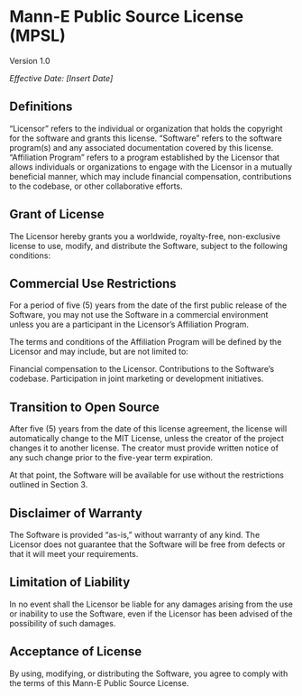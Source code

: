 # Mann-E Public Source License (MPSL)

Version 1.0

_Effective Date: [Insert Date]_

## Definitions
“Licensor” refers to the individual or organization that holds the copyright for the software and grants this license.
“Software” refers to the software program(s) and any associated documentation covered by this license.
“Affiliation Program” refers to a program established by the Licensor that allows individuals or organizations to engage with the Licensor in a mutually beneficial manner, which may include financial compensation, contributions to the codebase, or other collaborative efforts.

## Grant of License

The Licensor hereby grants you a worldwide, royalty-free, non-exclusive license to use, modify, and distribute the Software, subject to the following conditions:

## Commercial Use Restrictions

For a period of five (5) years from the date of the first public release of the Software, you may not use the Software in a commercial environment unless you are a participant in the Licensor’s Affiliation Program.

The terms and conditions of the Affiliation Program will be defined by the Licensor and may include, but are not limited to:

Financial compensation to the Licensor.
Contributions to the Software’s codebase.
Participation in joint marketing or development initiatives.

## Transition to Open Source

After five (5) years from the date of this license agreement, the license will automatically change to the MIT License, unless the creator of the project changes it to another license. The creator must provide written notice of any such change prior to the five-year term expiration.

At that point, the Software will be available for use without the restrictions outlined in Section 3.

## Disclaimer of Warranty

The Software is provided “as-is,” without warranty of any kind. The Licensor does not guarantee that the Software will be free from defects or that it will meet your requirements.

## Limitation of Liability

In no event shall the Licensor be liable for any damages arising from the use or inability to use the Software, even if the Licensor has been advised of the possibility of such damages.

## Acceptance of License

By using, modifying, or distributing the Software, you agree to comply with the terms of this Mann-E Public Source License.
